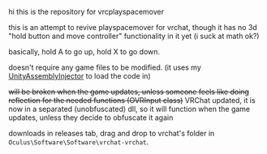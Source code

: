 hi this is the repository for vrcplayspacemover

this is an attempt to revive playspacemover for vrchat,
though it has no 3d "hold button and move controller"
functionality in it yet (i suck at math ok?)

basically, hold A to go up, hold X to go down.

doesn't require any game files to be modified.
(it uses my [UnityAssemblyInjector](https://github.com/avail/UnityAssemblyInjector) to load the code in)

~~will be broken when the game updates, unless
someone feels like doing reflection for the needed functions (OVRInput class)~~ VRChat updated, it is now in a separated (unobfuscated) dll, so it will function when the game updates, unless they decide to obfuscate it again

downloads in releases tab, drag and drop to vrchat's folder in `Oculus\Software\Software\vrchat-vrchat`.